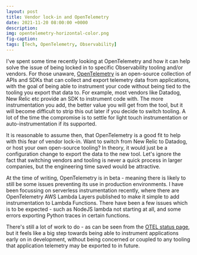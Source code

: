 ```yaml
---
layout: post
title: Vendor lock-in and OpenTelemetry
date: 2021-11-20 08:00:00 +0000
description: 
img: opentelemetry-horizontal-color.png
fig-caption: 
tags: [Tech, OpenTelemetry, Observability]
---
```


I've spent some time recently looking at OpenTelemetry and how it can help solve the issue of being locked in to specific Observability tooling and/or vendors. For those unaware, [OpenTelemetry](https://opentelemetry.io/) is an open-source collection of APIs and SDKs that can collect and export telemetry data from applications, with the goal of being able to instrument your code without being tied to the tooling you export that data to. For example, most vendors like Datadog, New Relic etc provide an SDK to instrument code with. The more instrumentation you add, the better value you will get from the tool, but it will become difficult to strip this out later if you decide to switch tooling. A lot of the time the compromise is to settle for light touch instrumentation or auto-instrumentation if its supported.

It is reasonable to assume then, that OpenTelemetry is a good fit to help with this fear of vendor lock-in. Want to switch from New Relic to Datadog, or host your own open-source tooling? In theory, it would just be a configuration change to export the data to the new tool. Let's ignore the fact that switching vendors and tooling is never a quick process in larger companies, but the engineering time saved would be attractive.

At the time of writing, OpenTelemetry is in beta - meaning there is likely to still be some issues preventing its use in production environments. I have been focussing on serverless instrumentation recently, where there are OpenTelemetry AWS Lambda Layers published to make it simple to add instrumentation to Lambda Functions. There have been a few issues which is to be expected - such as NodeJS lambda not starting at all, and some errors exporting Python traces in certain functions.

There's still a lot of work to do - as can be seen from the [OTEL status page](https://opentelemetry.io/status/), but it feels like a big step towards being able to instrument applications early on in development, without being concerned or coupled to any tooling that application telemetry may be exported to in future.
